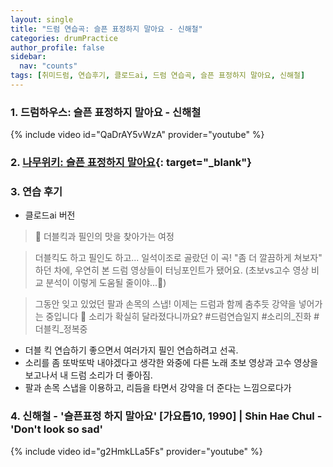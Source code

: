 ```yaml
---
layout: single
title: "드럼 연습곡: 슬픈 표정하지 말아요 - 신해철"
categories: drumPractice
author_profile: false
sidebar:
  nav: "counts"
tags: [취미드럼, 연습후기, 클로드ai, 드럼 연습곡, 슬픈 표정하지 말아요, 신해철]
---
```


### 1. 드럼하우스: 슬픈 표정하지 말아요 - 신해철

{% include video id="QaDrAY5vWzA" provider="youtube" %}

### 2. [나무위키: 슬픈 표정하지 말아요](https://namu.wiki/w/%EC%8A%AC%ED%94%88%20%ED%91%9C%EC%A0%95%20%ED%95%98%EC%A7%80%20%EB%A7%90%EC%95%84%EC%9A%94?from=%EC%8A%AC%ED%94%88%ED%91%9C%EC%A0%95%ED%95%98%EC%A7%80%20%EB%A7%90%EC%95%84%EC%9A%94){: target="_blank"}

### 3. 연습 후기
- 클로드ai 버전
>🎯 더블킥과 필인의 맛을 찾아가는 여정

>더블킥도 하고 필인도 하고... 일석이조로 골랐던 이 곡!
>"좀 더 깔끔하게 쳐보자" 하던 차에, 우연히 본 드럼 영상들이 터닝포인트가 됐어요.
>(초보vs고수 영상 비교 분석이 이렇게 도움될 줄이야...👀)

>그동안 잊고 있었던 팔과 손목의 스냅!
>이제는 드럼과 함께 춤추듯 강약을 넣어가는 중입니다 💃
>소리가 확실히 달라졌다니까요?
>#드럼연습일지 #소리의_진화 #더블킥_정복중

- 더블 킥 연습하기 좋으면서 여러가지 필인 연습하려고 선곡.
- 소리를 좀 또박또박 내야겠다고 생각한 와중에 다른 노래 초보 영상과 고수 영상을 보고나서 내 드럼 소리가 더 좋아짐.
- 팔과 손목 스냅을 이용하고, 리듬을 타면서 강약을 더 준다는 느낌으로다가

### 4. 신해철 - '슬픈표정 하지 말아요' [가요톱10, 1990] | Shin Hae Chul - 'Don't look so sad'

{% include video id="g2HmkLLa5Fs" provider="youtube" %}
